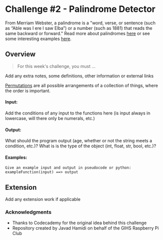 # Challenge #2 - Palindrome Detector

From Merriam Webster, a palindrome is a "word, verse, or sentence (such as “Able was I ere I saw Elba”) or a number (such as 1881) that reads the same backward or forward."  Read more about palindromes [here](https://en.wikipedia.org/wiki/Palindrome) or see some interesting examples [here](http://examples.yourdictionary.com/palindrome-examples.html).

## Overview
> For this week's challenge, you must ...

Add any extra notes, some definitions, other information or external links

[Permutations](https://www.mathsisfun.com/definitions/permutation.html) are all possible arrangements of a collection of things, where the order is important.

#### Input:
Add the conditions of any input to the functions here (is input always in lowercase, will there only be numerals, etc.)

#### Output:
What should the program output (age, whether or not the string meets a condition, etc.)? What is is the type of the object (int, float, str, bool, etc.)?

#### Examples:
```
Give an example input and output in pseudocode or python:
exampleFunction(input) ==> output
```

## Extension
Add any extension work if applicable

### Acknowledgments
* Thanks to Codecademy for the original idea behind this challenge
* Repository created by Javad Hamidi on behalf of the GIHS Raspberry Pi Club
